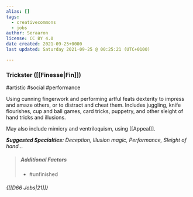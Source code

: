 ```yaml
---
alias: []
tags:
  - creativecommons
  - jobs
author: Seraaron
license: CC BY 4.0
date created: 2021-09-25+0000
last updated: Saturday 2021-09-25 @ 00:25:21 (UTC+0100)

---
```


### Trickster ([[Finesse|Fin]])

#artistic #social #performance  

Using cunning fingerwork and performing artful feats dexterity to impress and amaze others, or to distract and cheat them. Includes juggling, knife flourishes, cup and ball games, card tricks, puppetry, and other sleight of hand tricks and illusions.

May also include mimicry and ventriloquism, using [[Appeal]].

_**Suggested Specialties:** Deception, Illusion magic, Performance, Sleight of hand…_

> ##### Additional Factors
>
> -   #unfinished

###### {[[D66 Jobs|21]]}

